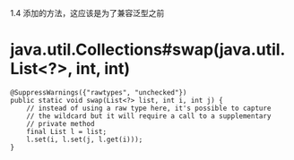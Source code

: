 1.4 添加的方法，这应该是为了兼容泛型之前
# java.util.Collections#swap(java.util.List<?>, int, int)
    @SuppressWarnings({"rawtypes", "unchecked"})
    public static void swap(List<?> list, int i, int j) {
        // instead of using a raw type here, it's possible to capture
        // the wildcard but it will require a call to a supplementary
        // private method
        final List l = list;
        l.set(i, l.set(j, l.get(i)));
    }